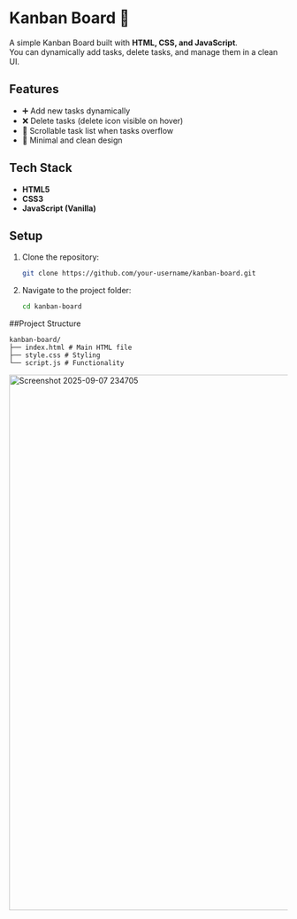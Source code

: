 # Kanban Board 📝

A simple Kanban Board built with **HTML, CSS, and JavaScript**.  
You can dynamically add tasks, delete tasks, and manage them in a clean UI.

## Features
- ➕ Add new tasks dynamically
- ❌ Delete tasks (delete icon visible on hover)
- 📜 Scrollable task list when tasks overflow
- 🎨 Minimal and clean design

## Tech Stack
- **HTML5**
- **CSS3**
- **JavaScript (Vanilla)**

## Setup

1. Clone the repository:
   ```bash
   git clone https://github.com/your-username/kanban-board.git

2. Navigate to the project folder:
   ```bash
   cd kanban-board


##Project Structure
```
kanban-board/
├── index.html # Main HTML file
├── style.css # Styling
└── script.js # Functionality
```


   <img width="1919" height="967" alt="Screenshot 2025-09-07 234705" src="https://github.com/user-attachments/assets/5d469103-9052-42d3-bf18-c199b13a4a8f" />
